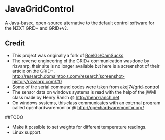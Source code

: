 # JavaGridControl
A Java-based, open-source alternative to the default control software for the NZXT GRID+ and GRID+v2.

## Credit
- This project was originally a fork of [RoelGo/CamSucks](https://github.com/RoelGo/CamSucks)
- The reverse engineering of the GRID+ communication was done by rizvanrp, their site is no longer available but here is a screenshot of their article on the GRID+. http://research.domaintools.com/research/screenshot-history/rizvanrp.com/#0
- Some of the serial command codes were taken from [akej74/grid-control](https://github.com/akej74/grid-control)
- The sensor data on windows systems is read with the help of the jWMI class made by Henry Ranch @ http://henryranch.net
- On windows systems, this class communicates with an external program called openhardwaremonitor @ http://openhardwaremonitor.org/

##TODO
- Make it possible to set weights for different temperature readings.
- Linux support.